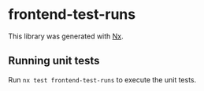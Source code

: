 # frontend-test-runs

This library was generated with [Nx](https://nx.dev).

## Running unit tests

Run `nx test frontend-test-runs` to execute the unit tests.
